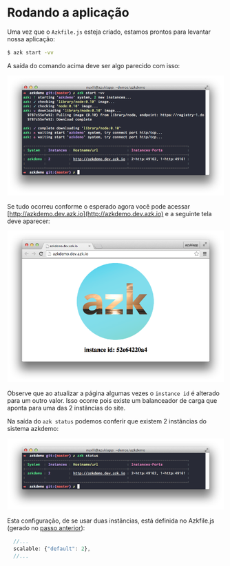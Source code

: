 # Rodando a aplicação

Uma vez que o `Azkfile.js` esteja criado, estamos prontos para levantar nossa aplicação:

```bash
$ azk start -vv
```

A saída do comando acima deve ser algo parecido com isso:

![Figure 1-1](../resources/images/start_0.png)

Se tudo ocorreu conforme o esperado agora você pode acessar [http://azkdemo.dev.azk.io](http://azkdemo.dev.azk.io) e a seguinte tela deve aparecer:

![Figure 1-2](../resources/images/start_1.png)

Observe que ao atualizar a página algumas vezes o `instance id` é alterado para um outro valor. Isso ocorre pois existe um balanceador de carga que aponta para uma das 2 instâncias do site.

Na saída do `azk status` podemos conferir que existem 2 instâncias do sistema azkdemo:

![Figure 1-3](../resources/images/status.png)

Esta configuração, de se usar duas instâncias, está definida no Azkfile.js (gerado no [passo anterior](configs-project.md)):

```js
  //...
  scalable: {"default": 2},
  //...
```
